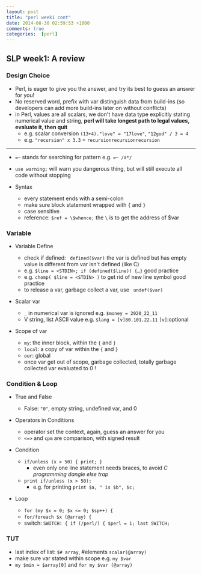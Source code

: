 ```yaml
---
layout: post
title: "perl week1 cont"
date: 2014-08-30 02:59:53 +1000
comments: true
categories:  [perl]
---
```


## SLP week1: A review

### Design Choice

- Perl, is eager to give you the answer, and try its best to guess an answer for you!
- No reserved word, prefix with var distinguish data from build-ins (so developers can add more build-ins later on without conflicts)
- in Perl, values are all scalars, we don't have data type explicitly stating numerical value and string, **perl will take longest path to legal values, evaluate  it, then quit**
	- e.g. scalar conversion `(13+4)."love" = "17love"`, `"12god" / 3 = 4` 
	- e.g. `"recursion" x 3.3` = `recursionrecursionrecursion`
	
<!--more-->

-----------

- `=~` stands for searching for pattern e.g. `=~ /a*/`
- `use warning;` will warn you dangerous thing, but will still execute all code without stopping

- Syntax
	- every statement ends with a semi-colon
	- make sure block statement wrapped with `{` and `}`
	- case sensitive
	- reference: `$ref = \$whence;` the `\` is to get the address of $var
	
### Variable
	
- Variable Define
	- check if defined: ` defined($var)` the var is defined but has empty value is different from var isn't defined  (like C)
	- e.g. `$line = <STDIN>; if (defined($line)) {…}` good practice
	- e.g. `chomp( $line = <STDIN> )` to get rid of new line symbol good practice
	- to release a var, garbage collect a var, use ` undef($var)`
	
- Scalar var
	- `_` in numerical var is ignored e.g. `$money = 2020_22_11`
	- V string, list ASCII value e.g. `$lang = [v]80.101.22.11` `[v]`:optional

- Scope of var
	- `my`: the inner block, within the `{` and `}`
	- `local`: a copy of var within the `{` and `}`
	- `our`: global
	- once var get out of scope, garbage collected, totally garbage collected var evaluated to 0 !
	
### Condition & Loop
	
- True and False
	- False: `"0"`, empty string, undefined var, and 0
	
- Operators in Conditions
	- operator set the context, again, guess an answer for you
	- `<=>` and `cpm` are comparison, with signed result
	
- Condition
	- `if/unless (x > 50) { print; }`
		- even only one line statement needs braces, to avoid *C programming dangle else trap*
	- `print if/unless (x > 50);`
		- e.g. for printing `print $a, " is $b", $c;`
	
- Loop
	- `for (my $x = 0; $x <= 0; $sp++) {`
	- `for/foreach $x (@array) {` 
	- switch: `SWITCH: { if (/perl/) { $perl = 1; last SWITCH;`
	

### TUT

- last index of list: `$# array`, #elements ` scalar(@array) `
- make sure var stated within scope e.g. `my $var`
- `my $min = $array[0]` and `for my $var (@array)`